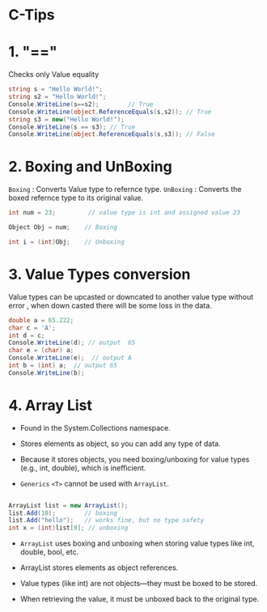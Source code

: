 # C-Tips

# 1. "=="

Checks only Value equality

```csharp
string s = "Hello World!";
string s2 = "Hello World!";
Console.WriteLine(s==s2);        // True
Console.WriteLine(object.ReferenceEquals(s,s2)); // True
string s3 = new("Hello World!");
Console.WriteLine(s == s3); // True
Console.WriteLine(object.ReferenceEquals(s,s3)); // False
```

# 2. Boxing and UnBoxing

`Boxing` : Converts Value type to refernce type. 
`UnBoxing` : Converts the boxed refernce type to its original value.

```csharp
int num = 23;         // value type is int and assigned value 23

Object Obj = num;    // Boxing

int i = (int)Obj;    // Unboxing
```

# 3. Value Types conversion

Value types can be upcasted or downcated to another value type without error , when down casted there will be some loss
in the data.

```csharp
double a = 65.222;  
char c = 'A';
int d = c;
Console.WriteLine(d); // output  65
char e = (char) a;
Console.WriteLine(e);  // output A
int b = (int) a;  // output 65
Console.WriteLine(b);
```

# 4. Array List

- Found in the System.Collections namespace.

- Stores elements as object, so you can add any type of data.

- Because it stores objects, you need boxing/unboxing for value types (e.g., int, double), which is inefficient.

- `Generics` `<T>` cannot be used with `ArrayList`. 

```csharp

ArrayList list = new ArrayList();
list.Add(10);        // boxing
list.Add("hello");   // works fine, but no type safety
int x = (int)list[0]; // unboxing

```

- `ArrayList` uses boxing and unboxing when storing value types like int, double, bool, etc.
  
- ArrayList stores elements as object references.

- Value types (like int) are not objects—they must be boxed to be stored.

- When retrieving the value, it must be unboxed back to the original type.
